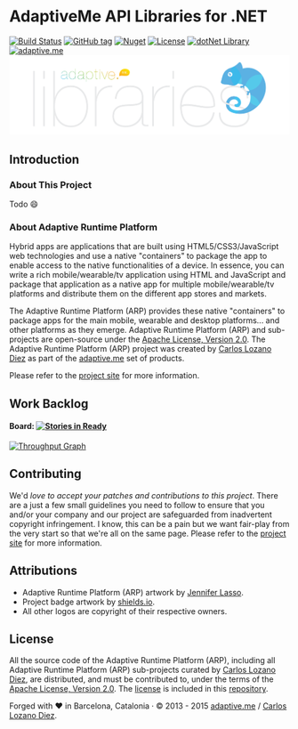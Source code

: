 # AdaptiveMe API Libraries for .NET
[![Build Status](https://travis-ci.org/AdaptiveMe/adaptive-arp-api-lib-dotnet.svg?branch=master)](https://travis-ci.org/AdaptiveMe/adaptive-arp-api-lib-dotnet)
[![GitHub tag](https://img.shields.io/github/tag/AdaptiveMe/adaptive-arp-api-lib-dotnet.svg)](https://github.com/AdaptiveMe/adaptive-arp-api-lib-dotnet) [![Nuget](https://img.shields.io/nuget/v/AdaptiveMe.Api.svg)](https://www.nuget.org/packages/AdaptiveMe.Api/) 
[![License](https://img.shields.io/badge/license-apache%202-blue.svg)](https://raw.githubusercontent.com/AdaptiveMe/adaptive-arp-api/master/LICENSE) 
[![dotNet Library](https://img.shields.io/badge/libs-dotnet-yellow.svg)](https://github.com/AdaptiveMe/adaptive-arp-api-lib-dotnet)  [![adaptive.me](https://img.shields.io/badge/adaptive-me-fdcb0e.svg)](http://adaptive.me)
[![Adaptive Development Tools](https://raw.githubusercontent.com/AdaptiveMe/AdaptiveMe.github.io/master/assets/logos/normal/Logo-libraries-for-Windows.png)](#)

## Introduction

### About This Project

Todo :smile:

### About Adaptive Runtime Platform

Hybrid apps are applications that are built using HTML5/CSS3/JavaScript web technologies and use a native "containers" to package the app to enable access to the native functionalities of a device. In essence, you can write a rich mobile/wearable/tv application using HTML and JavaScript and package that application as a native app for multiple mobile/wearable/tv platforms and distribute them on the different app stores and markets.

The Adaptive Runtime Platform (ARP) provides these native "containers" to package apps for the main mobile, wearable and desktop platforms... and other platforms as they emerge. Adaptive Runtime Platform (ARP) and sub-projects are open-source under the [Apache License, Version 2.0](http://www.apache.org/licenses/LICENSE-2.0.html). The Adaptive Runtime Platform (ARP) project was created by [Carlos Lozano Diez](https://github.com/carloslozano) as part of the [adaptive.me](http://adaptive.me) set of products.

Please refer to the [project site](http://adaptiveme.github.io) for more information.

## Work Backlog

#### Board: [![Stories in Ready](https://badge.waffle.io/AdaptiveMe/adaptive-arp-api-lib-dotnet.svg?label=ready&title=Ready)](https://waffle.io/AdaptiveMe/adaptive-arp-api-lib-dotnet)

[![Throughput Graph](https://graphs.waffle.io/AdaptiveMe/adaptive-arp-api-lib-dotnet/throughput.svg)](https://waffle.io/AdaptiveMe/adaptive-arp-api-lib-dotnet/metrics)

## Contributing

We'd *love to accept your patches and contributions to this project*.  There are a just a few small guidelines you need to follow to ensure that you and/or your company and our project are safeguarded from inadvertent copyright infringement. I know, this can be a pain but we want fair-play from the very start so that we're all on the same page. Please refer to the [project site](http://adaptiveme.github.io) for more information.

## Attributions

* Adaptive Runtime Platform (ARP) artwork by [Jennifer Lasso](https://github.com/Jlassob).
* Project badge artwork by [shields.io](http://shields.io/).
* All other logos are copyright of their respective owners.

## License
All the source code of the Adaptive Runtime Platform (ARP), including all Adaptive Runtime Platform (ARP) sub-projects curated by [Carlos Lozano Diez](https://github.com/carloslozano), are distributed, and must be contributed to, under the terms of the [Apache License, Version 2.0](http://www.apache.org/licenses/LICENSE-2.0.html). The [license](https://raw.githubusercontent.com/AdaptiveMe/adaptive-arp-api/master/LICENSE) is included in this [repository](https://raw.githubusercontent.com/AdaptiveMe/adaptive-arp-api/master/LICENSE).

Forged with :heart: in Barcelona, Catalonia · © 2013 - 2015 [adaptive.me](http://adaptive.me) / [Carlos Lozano Diez](http://google.com/+CarlosLozano).

